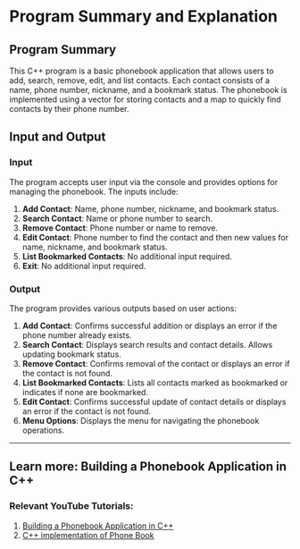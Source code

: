 # Program Summary and Explanation

## Program Summary

This C++ program is a basic phonebook application that allows users to add, search, remove, edit, and list contacts. Each contact consists of a name, phone number, nickname, and a bookmark status. The phonebook is implemented using a vector for storing contacts and a map to quickly find contacts by their phone number.

## Input and Output

### Input

The program accepts user input via the console and provides options for managing the phonebook. The inputs include:

1. **Add Contact**: Name, phone number, nickname, and bookmark status.
2. **Search Contact**: Name or phone number to search.
3. **Remove Contact**: Phone number or name to remove.
4. **Edit Contact**: Phone number to find the contact and then new values for name, nickname, and bookmark status.
5. **List Bookmarked Contacts**: No additional input required.
6. **Exit**: No additional input required.

### Output

The program provides various outputs based on user actions:

1. **Add Contact**: Confirms successful addition or displays an error if the phone number already exists.
2. **Search Contact**: Displays search results and contact details. Allows updating bookmark status.
3. **Remove Contact**: Confirms removal of the contact or displays an error if the contact is not found.
4. **List Bookmarked Contacts**: Lists all contacts marked as bookmarked or indicates if none are bookmarked.
5. **Edit Contact**: Confirms successful update of contact details or displays an error if the contact is not found.
6. **Menu Options**: Displays the menu for navigating the phonebook operations.

*******************************************************
## Learn more: Building a Phonebook Application in C++
### Relevant YouTube Tutorials:
1. [Building a Phonebook Application in C++](https://www.youtube.com/watch?v=JhkOWXC1ZyU)
2. [C++ implementation of Phone Book](https://www.youtube.com/watch?v=uRQDB7NPIGw)
